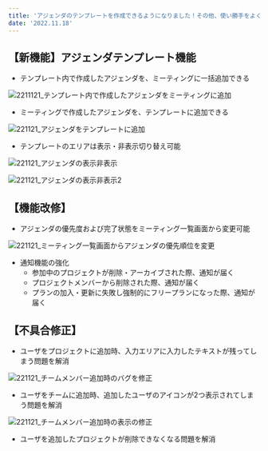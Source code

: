 ```yaml
---
title: 'アジェンダのテンプレートを作成できるようになりました！その他、使い勝手をよくする機能改修、不具合の修正を行いました。'
date: '2022.11.18'
---
```


## 【新機能】アジェンダテンプレート機能
- テンプレート内で作成したアジェンダを、ミーティングに一括追加できる

![2211121_テンプレート内で作成したアジェンダをミーティングに追加](https://user-images.githubusercontent.com/92074639/202991177-a8e9eca6-cd2c-4d83-a067-5af86215c158.png)

- ミーティングで作成したアジェンダを、テンプレートに追加できる

![221121_アジェンダをテンプレートに追加](https://user-images.githubusercontent.com/92074639/202991300-a5493386-3b75-4928-9ff8-c43c57d85c25.png)

- テンプレートのエリアは表示・非表示切り替え可能

![221121_アジェンダの表示非表示](https://user-images.githubusercontent.com/92074639/202991396-ccd42072-01b7-4ef8-96a4-6f413240edfc.png)

![221121_アジェンダの表示非表示2](https://user-images.githubusercontent.com/92074639/202991407-41fc1767-83f6-42bc-a280-f0a15cae7b0f.png)


## 【機能改修】
- アジェンダの優先度および完了状態をミーティング一覧画面から変更可能

![221121_ミーティング一覧画面からアジェンダの優先順位を変更](https://user-images.githubusercontent.com/92074639/202992697-91497255-60f1-4cd7-b95c-756e5716a130.png)

- 通知機能の強化
  - 参加中のプロジェクトが削除・アーカイブされた際、通知が届く
  - プロジェクトメンバーから削除された際、通知が届く
  - プランの加入・更新に失敗し強制的にフリープランになった際、通知が届く


## 【不具合修正】
- ユーザをプロジェクトに追加時、入力エリアに入力したテキストが残ってしまう問題を解消

![221121_チームメンバー追加時のバグを修正](https://user-images.githubusercontent.com/92074639/202993272-bd775c8b-5fe8-45e9-8fc5-7af4b8cda2e9.png)

- ユーザをチームに追加時、追加したユーザのアイコンが2つ表示されてしまう問題を解消

![221121_チームメンバー追加時の表示の修正](https://user-images.githubusercontent.com/92074639/202993329-ebf3f84d-ef05-4790-9e2a-4875925e0916.png)

- ユーザを追加したプロジェクトが削除できなくなる問題を解消
